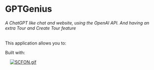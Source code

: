 # GPTGenius

###### A ChatGPT like chat and website, using the OpenAI API. And having an extra Tour and Create Tour feature

This application allows you to:


Built with:


&nbsp;
&nbsp;
[![SCFON.gif](https://s13.gifyu.com/images/SCFON.gif)](https://gifyu.com/image/SCFON)